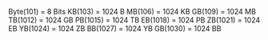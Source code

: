 Byte(101) = 8 Bits
KB(103) = 1024 B
MB(106) = 1024 KB
GB(109) = 1024 MB
TB(1012) = 1024 GB
PB(1015) = 1024 TB
EB(1018) = 1024 PB
ZB(1021) = 1024 EB
YB(1024) = 1024 ZB
BB(1027) = 1024 YB
GB(1030) = 1024 BB
